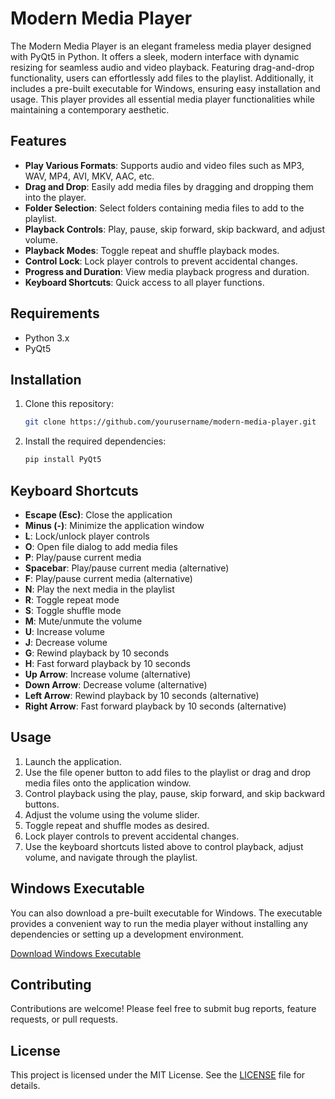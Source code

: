 # Modern Media Player

The Modern Media Player is an elegant frameless media player designed with PyQt5 in Python. It offers a sleek, modern interface with dynamic resizing for seamless audio and video playback. Featuring drag-and-drop functionality, users can effortlessly add files to the playlist. Additionally, it includes a pre-built executable for Windows, ensuring easy installation and usage. This player provides all essential media player functionalities while maintaining a contemporary aesthetic.

## Features

- **Play Various Formats**: Supports audio and video files such as MP3, WAV, MP4, AVI, MKV, AAC, etc.
- **Drag and Drop**: Easily add media files by dragging and dropping them into the player.
- **Folder Selection**: Select folders containing media files to add to the playlist.
- **Playback Controls**: Play, pause, skip forward, skip backward, and adjust volume.
- **Playback Modes**: Toggle repeat and shuffle playback modes.
- **Control Lock**: Lock player controls to prevent accidental changes.
- **Progress and Duration**: View media playback progress and duration.
- **Keyboard Shortcuts**: Quick access to all player functions.

## Requirements

- Python 3.x
- PyQt5

## Installation

1. Clone this repository:
    ```bash
    git clone https://github.com/yourusername/modern-media-player.git
    ```
2. Install the required dependencies:
    ```bash
    pip install PyQt5
    ```

## Keyboard Shortcuts

- **Escape (Esc)**: Close the application
- **Minus (-)**: Minimize the application window
- **L**: Lock/unlock player controls
- **O**: Open file dialog to add media files
- **P**: Play/pause current media
- **Spacebar**: Play/pause current media (alternative)
- **F**: Play/pause current media (alternative)
- **N**: Play the next media in the playlist
- **R**: Toggle repeat mode
- **S**: Toggle shuffle mode
- **M**: Mute/unmute the volume
- **U**: Increase volume
- **J**: Decrease volume
- **G**: Rewind playback by 10 seconds
- **H**: Fast forward playback by 10 seconds
- **Up Arrow**: Increase volume (alternative)
- **Down Arrow**: Decrease volume (alternative)
- **Left Arrow**: Rewind playback by 10 seconds (alternative)
- **Right Arrow**: Fast forward playback by 10 seconds (alternative)

## Usage

1. Launch the application.
2. Use the file opener button to add files to the playlist or drag and drop media files onto the application window.
3. Control playback using the play, pause, skip forward, and skip backward buttons.
4. Adjust the volume using the volume slider.
5. Toggle repeat and shuffle modes as desired.
6. Lock player controls to prevent accidental changes.
7. Use the keyboard shortcuts listed above to control playback, adjust volume, and navigate through the playlist.

## Windows Executable

You can also download a pre-built executable for Windows. The executable provides a convenient way to run the media player without installing any dependencies or setting up a development environment.

[Download Windows Executable](link/to/executable)

## Contributing

Contributions are welcome! Please feel free to submit bug reports, feature requests, or pull requests.

## License

This project is licensed under the MIT License. See the [LICENSE](LICENSE) file for details.

